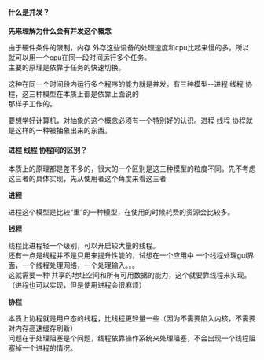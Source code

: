 #### 什么是并发？  

**先来理解为什么会有并发这个概念**  

由于硬件条件的限制，内存 外存这些设备的处理速度和cpu比起来慢的多。所以就可以用一个cpu在同一段时间运行多个任务。  
主要的原理是依靠于任务的快速切换。  

这种在同一个时间段内运行多个程序的能力就是并发。有三种模型--进程 线程 协程，这三种模型在本质上都是依靠上面说的  
那样子工作的。  

要想学好计算机，对抽象的这个概念必须有一个特别好的认识。进程 线程 协程就是这样的一种被抽象出来的东西。  

#### 进程 线程 协程间的区别？

本质上的原理都是差不多的，很大的一个区别是这三种模型的粒度不同。先不考虑这三者的具体实现，先从使用者这个角度来看这三者  

**进程**  

进程这个模型是比较“重”的一种模型，在使用的时候耗费的资源会比较多。  

**线程**  

线程比进程轻一个级别，可以开启较大量的线程。  
还有一点是线程并不是只用来提升性能的，试想在一个应用中 一个线程处理gui界面，一个线程处理网络，一个处理输入。。。  
这就需要一种 共享的地址空间和所有可用数据的能力，这个就要靠线程来实现。（进程也可以实现，但是使用进程会很麻烦）

**协程**  

本质上协程就是用户态的线程，比线程更轻量一些（因为不需要陷入内核，不需要对内存高速缓存刷新）  
问题在于处理阻塞是个问题，线程依靠操作系统来处理阻塞，不会出现一个线程阻塞掉一个进程的情况。  
